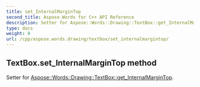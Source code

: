 ```yaml
---
title: set_InternalMarginTop
second_title: Aspose.Words for C++ API Reference
description: Setter for Aspose::Words::Drawing::TextBox::get_InternalMarginTop. 
type: docs
weight: 0
url: /cpp/aspose.words.drawing/textbox/set_internalmargintop/
---
```

## TextBox.set_InternalMarginTop method


Setter for [Aspose::Words::Drawing::TextBox::get_InternalMarginTop](./get_internalmargintop/).

